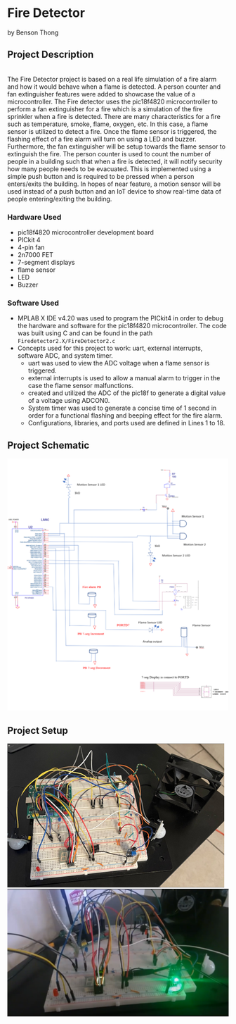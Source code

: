 # Fire Detector 
by Benson Thong

## Project Description
<br/> The Fire Detector project is based on a real life simulation of a fire alarm and how it would behave when a flame is detected. A person counter and fan extinguisher features were added to showcase the value of a microcontroller. The Fire detector uses the pic18f4820 microcontroller to perform a fan extinguisher for a fire which is a simulation of the fire sprinkler when a fire is detected. There are many characteristics for a fire such as temperature, smoke, flame, oxygen, etc. In this case, a flame sensor is utilized to detect a fire. Once the flame sensor is triggered, the flashing effect of a fire alarm will turn on using a LED and buzzer. Furthermore, the fan extinguisher will be setup towards the flame sensor to extinguish the fire. The person counter is used to count the number of people in a building such that when a fire is detected, it will notify security how many people needs to be evacuated. This is implemented using a simple push button and is required to be pressed when a person enters/exits the building. In hopes of near feature, a motion sensor will be used instead of a push button and an IoT device to show real-time data of people entering/exiting the building.

### Hardware Used
- pic18f4820 microcontroller development board
- PICkit 4
- 4-pin fan
- 2n7000 FET
- 7-segment displays
- flame sensor
- LED
- Buzzer

### Software Used 
- MPLAB X IDE v4.20 was used to program the PICkit4 in order to debug the hardware and software for the pic18f4820 microcontroller. The code was built using C and can be found in the path ```Firedetector2.X/FireDetector2.c```
- Concepts used for this project to work: uart, external interrupts, software ADC, and system timer.
  - uart was used to view the ADC voltage when a flame sensor is triggered.
  - external interrupts is used to allow a manual alarm to trigger in the case the flame sensor malfunctions.
  - created and utilized the ADC of the pic18f to generate a digital value of a voltage using ADCON0. 
  - System timer was used to generate a concise time of 1 second in order for a functional flashing and beeping effect for the fire alarm.
  - Configurations, libraries, and ports used are defined in Lines 1 to 18.
  
## Project Schematic
![](pictures/Picture1.png)

## Project Setup
![](pictures/Picture2.png)
![](pictures/firedetector.PNG)

